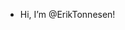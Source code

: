 -  Hi, I’m @ErikTonnesen!

<!---
ErikTonnesen1/ErikTonnesen1 is a ✨ special ✨ repository because its `README.md` (this file) appears on your GitHub profile.
You can click the Preview link to take a look at your changes.
--->
